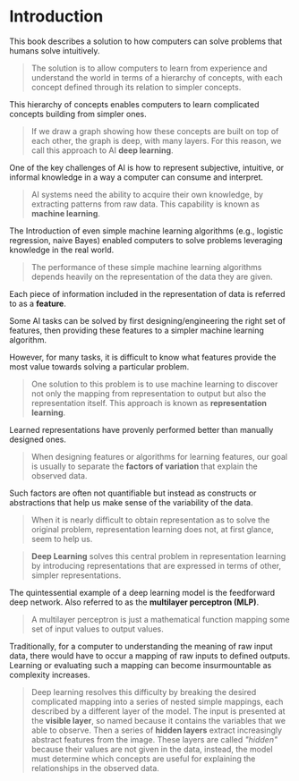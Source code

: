 # Introduction

This book describes a solution to how computers can solve problems that humans solve intuitively.

> The solution is to allow computers to learn from experience and understand the world in terms of a hierarchy of concepts, with each concept defined through its relation to simpler concepts.

This hierarchy of concepts enables computers to learn complicated concepts building from simpler ones.

> If we draw a graph showing how these concepts are built on top of each other, the graph is deep, with many layers. For this reason, we call this approach to AI **deep learning**.

One of the key challenges of AI is how to represent subjective, intuitive, or informal knowledge in a way a computer can consume and interpret.

> AI systems need the ability to acquire their own knowledge, by extracting patterns from raw data. This capability is known as **machine learning**.

The Introduction of even simple machine learning algorithms (e.g., logistic regression, naive Bayes) enabled computers to solve problems leveraging knowledge in the real world.

> The performance of these simple machine learning algorithms depends heavily on the representation of the data they are given.

Each piece of information included in the representation of data is referred to as a **feature**.

Some AI tasks can be solved by first designing/engineering the right set of features, then providing these features to a simpler machine learning algorithm.

However, for many tasks, it is difficult to know what features provide the most value towards solving a particular problem.

> One solution to this problem is to use machine learning to discover not only the mapping from representation to output but also the representation itself. This approach is known as **representation learning**.

Learned representations have provenly performed better than manually designed ones.

> When designing features or algorithms for learning features, our goal is usually to separate the **factors of variation** that explain the observed data.

Such factors are often not quantifiable but instead as constructs or abstractions that help us make sense of the variability of the data.

> When it is nearly difficult to obtain representation as to solve the original problem, representation learning does not, at first glance, seem to help us.

> **Deep Learning** solves this central problem in representation learning by introducing representations that are expressed in terms of other, simpler representations.

The quintessential example of a deep learning model is the feedforward deep network. Also referred to as the **multilayer perceptron (MLP)**.

> A multilayer perceptron is just a mathematical function mapping some set of input values to output values.

Traditionally, for a computer to understanding the meaning of raw input data, there would have to occur a mapping of raw inputs to defined outputs. Learning or evaluating such a mapping can become insurmountable as complexity increases.

> Deep learning resolves this difficulty by breaking the desired complicated mapping into a series of nested simple mappings, each described by a different layer of the model. The input is presented at the **visible layer**, so named because it contains the variables that we able to observe. Then a series of **hidden layers** extract increasingly abstract features from the image. These layers are called *"hidden"* because their values are not given in the data, instead, the model must determine which concepts are useful for explaining the relationships in the observed data.
